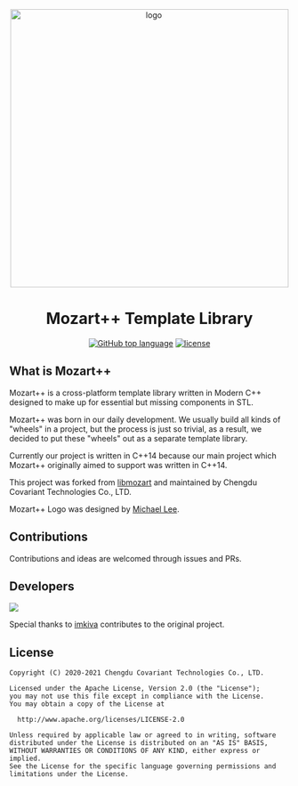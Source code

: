 <div align="center">
<img width="500" src="https://covariant.cn/libmozart.png" alt="logo"></br>
<h1>Mozart++ Template Library</h1>

[![GitHub top language](https://img.shields.io/github/languages/top/chengdu-zhirui/libmozart.svg)](https://github.com/covariant-institute/mozart)
[![license](https://img.shields.io/github/license/chengdu-zhirui/libmozart.svg)](https://github.com/covariant-institute/mozart)

</div>

## What is Mozart++
Mozart++ is a cross-platform template library written in Modern C++ designed to make up for essential but missing components in STL.

Mozart++ was born in our daily development. We usually build all kinds of "wheels" in a project, but the process is just so trivial, as a result, we decided to put these "wheels" out as a separate template library.

Currently our project is written in C++14 because our main project which Mozart++ originally aimed to support was written in C++14.

This project was forked from [libmozart](https://github.com/libmozart) and maintained by Chengdu Covariant Technologies Co., LTD.

Mozart++ Logo was designed by [Michael Lee](https://github.com/mikecovlee).

## Contributions
Contributions and ideas are welcomed through issues and PRs.

## Developers
[![](https://github.com/chengdu-zhirui.png?size=50)](https://github.com/chengdu-zhirui)

Special thanks to [imkiva](https://github.com/imkiva) contributes to the original project.

## License
```
Copyright (C) 2020-2021 Chengdu Covariant Technologies Co., LTD.

Licensed under the Apache License, Version 2.0 (the "License");
you may not use this file except in compliance with the License.
You may obtain a copy of the License at

  http://www.apache.org/licenses/LICENSE-2.0

Unless required by applicable law or agreed to in writing, software
distributed under the License is distributed on an "AS IS" BASIS,
WITHOUT WARRANTIES OR CONDITIONS OF ANY KIND, either express or implied.
See the License for the specific language governing permissions and
limitations under the License.
```